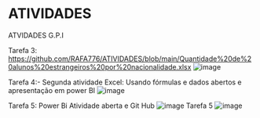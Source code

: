 # ATIVIDADES
ATVIDADES G.P.I


Tarefa 3: 
https://github.com/RAFA776/ATIVIDADES/blob/main/Quantidade%20de%20alunos%20estrangeiros%20por%20nacionalidade.xlsx
![image](https://github.com/user-attachments/assets/42779fcb-204f-4ddc-8855-7b5d77fe70dd)


Tarefa 4:- Segunda atividade Excel: Usando fórmulas e dados abertos e apresentação em power BI
![image](https://github.com/user-attachments/assets/c9b705a1-48ad-4bd4-a0d9-b841323daae0)

Tarefa 5: Power Bi Atividade aberta e Git Hub
![image](https://github.com/user-attachments/assets/cfba7ecb-755c-4726-8a45-07e4efda2fd7)
Tarefa 5
![image](https://github.com/user-attachments/assets/6345e9ca-6d90-4a0d-a99f-95145a9741b3)

